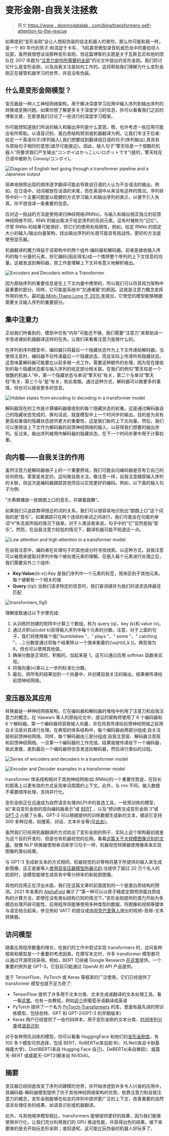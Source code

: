 # 变形金刚-自我关注拯救

> 原文:[https://www . dominodatalab . com/blog/transformers-self-attention-to-the-rescue](https://www.dominodatalab.com/blog/transformers-self-attention-to-the-rescue)

如果提到“变形金刚”会让人想起伪装的自主机器人的冒险，那么你可能和我一样，是一个 80 年代的孩子:和混迹于卡车、飞机甚至微型录音机或恐龙中的塞伯坦人玩耍。虽然我很想谈谈那种变形金刚，但这篇博客的主题是关于瓦斯瓦尼和他的团队在 2017 年题为“[注意力是你所需要的全部](https://arxiv.org/abs/1706.03762)”的论文中提出的变形金刚。我们将讨论什么是变形金刚，以及自我关注是如何工作的。这将帮助我们理解为什么变形金刚正在接管机器学习的世界，并且没有伪装。

## 什么是变形金刚模型？

变压器是一种人工神经网络架构，用于解决深度学习应用中输入序列到输出序列的转换或变换问题。如果你想了解更多关于深度学习的信息，你可以看看我们之前的博客文章，在那里我们讨论了一些流行的深度学习框架。

你可能想知道我们所说的输入和输出序列是什么意思。嗯，也许考虑一些应用可能会有所帮助。以语音识别、蛋白质结构预测或机器翻译为例。让我们专注于后者:给定一个英语句子(序列输入),我们想要找到翻译成日语的句子(序列输出),其具有与原始句子相同的意思(或尽可能接近)。因此，输入句子“擎天柱是一个很酷的机器人”将要求我们产生输出“コンボイはかっこいいロボットです”(是的，擎天柱在日语中被称为 Convoy/コンボイ)。

![Diagram of English text going through a transformer pipeline and a Japanese output](../Images/bc284f6fcaad33b5a1e8cafd0be9d5b3.png)

简单地按照出现的顺序逐字翻译可能会导致说日语的人认为不合语法的输出。例如，在日语中，动词被放在话语的末尾，而在英语中从来没有这样的情况。序列转导中的一个主要问题是以稳健的方式学习输入和输出序列的表示，以便不引入失真。你不想误译一条重要的信息。

应对这一挑战的方法是使用递归神经网络(RNNs)。与输入和输出相互独立的前馈神经网络不同，RNN 的输出取决于给定序列的先验元素。这有时被称为“记忆”。尽管 RNNs 的结果可能很好，但它们的使用有局限性，例如，给定 RNNs 的固定大小的输入/输出向量架构，找出输出序列的长度可能具有挑战性。更好的方法是使用变压器。

机器翻译的魔力得益于该架构中的两个组件:编码器和解码器。前者是接收输入序列的每个分量的元素，将它编码(因此得名)成一个携带整个序列的上下文信息的向量。这被发送到解码器，其工作是理解上下文并有意义地解析输出。

![Encoders and Decoders within a Transformer](../Images/01a5df1a26b486d3b2aedce959a8b4a8.png)

因为原始序列的重要信息是在上下文向量中携带的，所以我们可以将其视为架构中最重要的部分。同样，它可能是系统中“交通堵塞”的原因。这就是注意力概念发挥作用的地方。最初[由 Minh-Thang Long 于 2015 年](https://arxiv.org/abs/1508.04025)提出，它使您的模型能够根据需要关注输入序列的重要部分。

## 集中注意力

正如我们所看到的，模型中仅有“内存”可能还不够。我们需要“注意力”来帮助进一步改进诸如机器翻译这样的任务。让我们来看看注意力是做什么的。

在序列到序列模型中，编码器只将最后一个隐藏状态作为上下文传递给解码器。当使用注意时，编码器不仅传递最后一个隐藏状态，而且实际上传递所有隐藏状态。这意味着解码器可能要比以前多做一点工作。需要这种额外的处理，因为现在接收到的每个隐藏状态都与输入序列的给定部分相关联。在我们的例句“擎天柱是一个很酷的机器人”中，第一个隐藏状态与单词“擎天柱”有关，第二个与单词“擎天柱”有关，第三个与“是”有关，依此类推。通过这种方式，解码器可以做更多的事情，但也可以接收更多的信息。

![Hidden states from encoding to decoding in a transformer model](../Images/411c639155635352070f789f78fea2a1.png)

解码器现在的工作是计算编码器接收到的每个隐藏状态的权重。这是通过解码器自己的隐藏状态完成的，换句话说，就是模型中上一个时间步的输出。目的是为具有更高权重值的隐藏状态提供更大的重要性，这是我们新的上下文向量。然后，我们可以使用该上下文作为解码器的前馈神经网络的输入，以获得我们想要的输出序列。反过来，输出序列被用作解码器的隐藏状态，在下一个时间步骤中用于计算权重。

## 向内看——自我关注的作用

虽然注意力是解码器袖子上的一个重要把戏，我们可能会问编码器是否有它自己的任何把戏。答案是肯定的，这叫做自我关注。像注意一样，自我注意跟踪输入序列的关联，但这次是编码器跟踪其他项目以实现更好的编码。例如，以下面的输入句子为例:

“大黄蜂播放一些朗朗上口的音乐，并跟着跳舞”。

如果我们只追踪靠得很近的词的关系，我们可以很容易地识别出“朗朗上口”这个词指的是“音乐”。如果跟踪只在两个连续的单词之间进行，我们可能会在句尾的单词“it”失去其所指的情况下结束。对于人类读者来说，句子中的“它”显然是指“音乐”。然而，在自我注意力较低的情况下，翻译机器可能不知道这一点。

![Low attention and high attention in a transformer model](../Images/a1bc0d1682058e59f8d934f67457d11c.png)

在自我注意中，编码者在处理句子的其他成分时寻找线索。以这种方式，自我注意可以被用来提取对序列中每个被处理元素的理解。在嵌入每个元素进行处理之后，我们需要另外三个组件:

*   **Key:Value**\((k:v)\):Key 是我们序列中一个元素的标签，用来区别于其他元素。每个键都有一个相关的值
*   **Query** \((q)\):当我们请求特定的信息时，我们查询键并为我们的请求选择最佳匹配

![transformers_fig5](../Images/e709fb636bc6633107e8aed9fa25248a.png)

理解提取通过以下步骤完成:

1.  从训练时创建的矩阵中计算三个数组，称为 query \(q\)、key \(k\)和 value \(v\)。
2.  通过点积\(q\cdot k\)获得输入序列中每个元素的分数。注意，对于上面的句子，我们将使用每个值["bumblebee "，" plays "，" some "，" catching "，...].分数是通过将每个结果除以一个值来衡量的\(\sqrt(d_k )\)。典型值为 8，但也可以使用其他值。
3.  确保分数是正常的，积极的，加起来是 1。这可以通过应用 softmax 函数来实现。
4.  将值向量\(v\)乘以上一步的标准化分数。
5.  最后，把所有的结果加到一个向量中，并创建自我关注的输出。结果被传递给前馈神经网络。

## 变压器及其应用

转换器是一种神经网络架构，它在编码器和解码器的堆栈中利用了注意力和自我注意力的概念。在 Vaswani 等人的原始论文中，提议的架构师使用了 6 个编码器和 6 个解码器。第一个编码器将获取输入向量，并在将其传递给前馈神经网络之前用自关注层对其进行处理。在典型的体系结构中，每个编码器由两部分组成:自关注层和前馈神经网络。同样，每个解码器由三部分组成:自我注意层、解码器注意层和前馈神经网络。一旦第一个编码器的工作完成，结果就被传递给下一个编码器，依此类推，直到最后一个编码器将信息发送给解码器，然后进行类似的过程。

![Series of encoders and decoders in a transformer model](../Images/e074dacd826f95bceee421b965ed8b81.png)

![Encoder and Decoder examples in a transformer model](../Images/31d8cc8f1c72ce9320fb781996f5e56e.png)

transformer 体系结构相对于其他神经网络(如 RNNs)的一个重要优势是，在较长的距离上以更有效的方式呈现单词周围的上下文。此外，与 rnn 不同，输入数据不需要顺序处理，支持并行化。

变形金刚正在迅速成为自然语言处理(NLP)中的首选工具，一些预训练的模型，如“来自变形金刚的双向编码器表示”或 [BERT](https://arxiv.org/abs/1810.04805) ，以及“预训练生成变形金刚 3”或 [GPT-3](https://beta.openai.com/docs/engines/gpt-3) 占据了头条。GPT-3 可以根据提供的训练数据生成新的文本，据说它支持 300 多种应用，如搜索、对话、文本补全等(见[此处](https://openai.com/blog/gpt-3-apps/))。

虽然我们已经用机器翻译的方式给出了变形金刚的例子，实际上这个架构最初就是为这个目的开发的，但是也有机器视觉的应用。看看[这篇关于大规模图像识别的文章](https://ai.googleblog.com/2020/12/transformers-for-image-recognition-at.html)。就像 NLP 转换器使用单词来学习句子一样，机器视觉转换器使用像素来实现图像的类似结果。

与 GPT-3 生成新文本的方式相同，机器视觉的对等物将基于所提供的输入来生成新图像。这正是姜等人[使用双变压器模型所展示的](https://arxiv.org/abs/2102.07074):当提供了超过 20 万个名人的脸部时，该模型能够生成具有中等分辨率的新脸部图像。

其他的应用正在浮出水面，我们在这篇文章的前面提到的一个是蛋白质结构的预测。2021 年发表的 [AlphaFold](https://www.nature.com/articles/s41586-021-03819-2) 展示了“第一种可以以原子精度定期预测蛋白质结构的计算方法，即使在没有类似结构已知的情况下。”变形金刚提供的潜力开始为多模态处理开辟可能性，应用程序将能够使用多种类型的数据，将图像和视频等媒体与语言结合起来。参见例如 VATT 的提议或由[阿克巴里等人](https://arxiv.org/abs/2104.11178)提出的视频-音频-文本转换器。

## 访问模型

随着应用程序数量的增长，在我们的工作中尝试实现 transformers 时，访问各种框架和模型是一个重要的考虑因素。在撰写本文时，许多 transformer 模型都可以通过开源项目获得。例如，BERT 已经被 Google Research [在这里](https://github.com/google-research/bert)提供。一个重要的例外是 GPT-3，它目前只能通过 OpenAI 的 API 产品提供。

鉴于 TensorFlow、PyTorch 或 Keras 等框架的广泛使用，它们已经提供了 transformer 模型也就不足为奇了:

*   TensorFlow 提供了许多用于文本分类、文本生成或翻译的文本处理工具。看一看[这里](https://www.tensorflow.org/text)。也有一些教程，例如[这个](https://www.tensorflow.org/text/tutorials/transformer)把葡萄牙语翻译成英语
*   PyTorch 提供了一个名为 [PyTorch-Transformers](https://pytorch.org/hub/huggingface_pytorch-transformers/) 的库，里面有最先进的预训练模型，包括伯特、GPT 和 GPT-2(GPT-3 的早期版本)
*   Keras 用户已经提供了一些代码样本，用于变形金刚的文本分类、[时间序列分类](https://keras.io/examples/timeseries/timeseries_classification_transformer/)或[语音识别](https://keras.io/examples/audio/transformer_asr/)

对于各种预先训练的模型，你可以看看 HuggingFace 和他们的[变形金刚库](https://huggingface.co/transformers/index.html)，有 100 多个模型可供选择，包括 BERT、RoBERTa(来自脸书)、XLNet(来自卡耐基梅隆大学)、DistilBERT(来自 Hugging Face 自己)、DeBERTa(来自微软)、威震天-BERT 或威震天-GPT2(都来自 NVIDIA)。

## 摘要

变压器已经彻底改变了序列间建模的世界，并开始渗透到许多令人兴奋的应用中，其编码器-解码器模型提供了优于其他神经网络架构的优势。依靠注意力和自我注意力的概念，变形金刚能够在给定的序列中提供更广泛的上下文，改善重要的自然语言处理任务的结果，如语音识别或机器翻译。

此外，与其他顺序模型相比，transformers 能够提供更好的结果，因为我们能够使用并行化，让我们充分利用我们的 GPU 推送性能，并获得出色的结果。接下来要做的是去开始玩变形金刚；谁知道呢，这可能比玩伪装的机器人好玩多了。